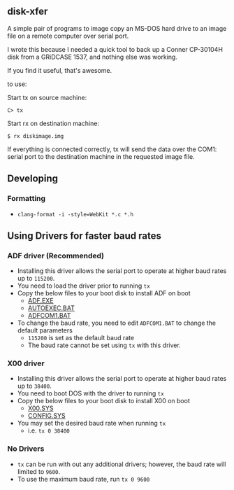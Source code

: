 disk-xfer
---------

A simple pair of programs to image copy an MS-DOS hard drive to an image file on a remote computer over serial port.

I wrote this because I needed a quick tool to back up a Conner CP-30104H disk from a GRiDCASE 1537, and nothing else was working.

If you find it useful, that's awesome.

to use:

Start tx on source machine:

```
C> tx
```

Start rx on destination machine:

```
$ rx diskimage.img
```

If everything is connected correctly, tx will send the data over the COM1: serial port to the destination machine in the requested image file.

## Developing
### Formatting
* `clang-format -i -style=WebKit *.c *.h`

## Using Drivers for faster baud rates

### ADF driver (Recommended)
* Installing this driver allows the serial port to operate at higher baud rates up to `115200`.
* You need to load the driver prior to running `tx`
* Copy the below files to your boot disk to install ADF on boot
  * [ADF.EXE](drivers/adf/bin/ADF.EXE)
  * [AUTOEXEC.BAT](drivers/adf/AUTOEXEC.BAT)
  * [ADFCOM1.BAT](drivers/adf/ADFCOM1.BAT)
* To change the baud rate, you need to edit `ADFCOM1.BAT` to change the default parameters
  * `115200` is set as the default baud rate
  * The baud rate cannot be set using `tx` with this driver.

### X00 driver
* Installing this driver allows the serial port to operate at higher baud rates up to `38400`.
* You need to boot DOS with the driver to running `tx`
* Copy the below files to your boot disk to install X00 on boot
  * [X00.SYS](drivers/x00/X00.SYS)
  * [CONFIG.SYS](drivers/x00/autoexec.bat)
* You may set the desired baud rate when running `tx`
  * i.e. `tx 0 38400`

### No Drivers
* `tx` can be run with out any additional drivers; however, the baud rate will limited to `9600`.
* To use the maximum baud rate, run `tx 0 9600`

